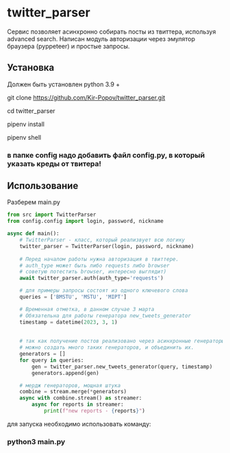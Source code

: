 # twitter_parser

Сервис позволяет асинхронно собирать посты из твиттера, используя advanced search. 
Написан модуль авторизации через эмулятор браузера (pyppeteer) и простые запросы.


## Установка

Должен быть установлен python 3.9 +

git clone https://github.com/Kir-Popov/twitter_parser.git

cd twitter_parser

pipenv install

pipenv shell

### в папке config надо добавить файл config.py, в который указать креды от твитера!



## Использование

Разберем main.py

```python 
from src import TwitterParser
from config.config import login, password, nickname

async def main():
    # TwitterParser - класс, который реализвует всю логику
    twitter_parser = TwitterParser(login, password, nickname)
    
    # Перед началом работы нужна авторизация в твиттере.
    # auth_type может быть либо requests либо browser
    # советую потестить browser, интересно выглядит)
    await twitter_parser.auth(auth_type='requests')

    # для примеры запросы состоят из одного ключевого слова
    queries = ['BMSTU', 'MSTU', 'MIPT']

    # Временная отметка, в данном случае 3 марта
    # Обязательна для работы генератора new_tweets_generator
    timestamp = datetime(2023, 3, 1)
    
    
    # так как получение постов реализовано через асинхронные генераторы, то
    # можно создать много таких генераторов, и объединить их.
    generators = []
    for query in queries:
        gen = twitter_parser.new_tweets_generator(query, timestamp)
        generators.append(gen)

    # мердж генераторов, мощная штука
    combine = stream.merge(*generators)
    async with combine.stream() as streamer:
        async for reports in streamer:
            print(f"new reports - {reports}")
```

для запуска необходимо использовать команду:
### python3 main.py
